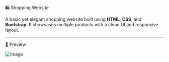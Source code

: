 🛍️ Shopping Website

A basic yet elegant shopping website built using **HTML**, **CSS**, and **Bootstrap**. 
It showcases multiple products with a clean UI and responsive layout.

---

📸 Preview

![image](https://github.com/user-attachments/assets/0a0f9be4-0f32-49ec-ad74-65e52260adc7)



